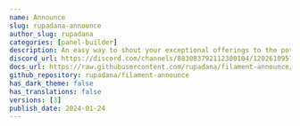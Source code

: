 ```yaml
---
name: Announce
slug: rupadana-announce
author_slug: rupadana
categories: [panel-builder]
description: An easy way to shout your exceptional offerings to the potential users
discord_url: https://discord.com/channels/883083792112300104/1202610957856153660
docs_url: https://raw.githubusercontent.com/rupadana/filament-announce/main/README.md
github_repository: rupadana/filament-announce
has_dark_theme: false
has_translations: false
versions: [3]
publish_date: 2024-01-24
---
```

